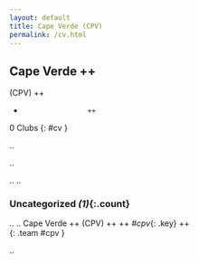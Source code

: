 ```yaml
---
layout: default
title: Cape Verde (CPV)
permalink: /cv.html
---
```



## Cape Verde   ++
(CPV)  ++
-                     ++
0 Clubs
{: #cv }


.. 




.. 




.. 
.. 


### Uncategorized _(1)_{:.count}


..
..
Cape Verde  ++
 (CPV) ++
 ++
_#cpv_{: .key} ++
<br>
{: .team #cpv }




.. 
 

